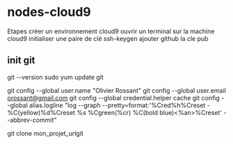 # nodes-cloud9
Etapes
  créer un environnement cloud9
  ouvrir un terminal sur la machine cloud9
  initialiser une paire de clé 
    ssh-keygen
  ajouter github la cle pub 
  
  ## init git 
  git --version 
  sudo yum update git 

  git config --global user.name "Olivier Rossant"
  git config --global user.email orossant@gmail.com
  git config --global credential.helper cache
  git config --global alias.logline "log --graph --pretty=format:'%Cred%h%Creset -%C(yellow)%d%Creset %s %Cgreen(%cr) %C(bold blue)<%an>%Creset' --abbrev-commit"
  
  git clone mon_projet_urlgit
  
  
   
